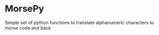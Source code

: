 MorsePy
=======

Simple set of python functions to translate alphanumeric characters to morse code and back